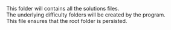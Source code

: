 This folder will contains all the solutions files.\
The underlying difficulty folders will be created by the program.\
This file ensures that the root folder is persisted.
